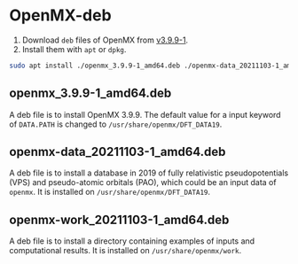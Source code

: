 # OpenMX-deb

1. Download `deb` files of OpenMX from [v3.9.9-1](https://github.com/Ncmexp2717/OpenMX-deb/releases/tag/v3.9.9-1).
2. Install them with `apt` or `dpkg`.

``` bash
sudo apt install ./openmx_3.9.9-1_amd64.deb ./openmx-data_20211103-1_amd64.deb ./openmx-work_20211103-1_amd64.deb
```

## openmx_3.9.9-1_amd64.deb

A deb file is to install OpenMX 3.9.9.
The default value for a input keyword of `DATA.PATH` is changed to `/usr/share/openmx/DFT_DATA19`.

## openmx-data_20211103-1_amd64.deb

A deb file is to install a database in 2019 of fully relativistic pseudopotentials (VPS) and pseudo-atomic orbitals (PAO), which could be an input data of `openmx`.
It is installed on `/usr/share/openmx/DFT_DATA19`.

## openmx-work_20211103-1_amd64.deb

A deb file is to install a directory containing examples of inputs and computational results.
It is installed on `/usr/share/openmx/work`.

